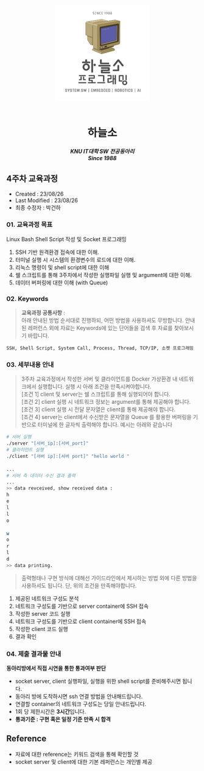 <h3 align="center">
    <img src="../img/HANULSO_LOGO1.png"
    width="250" height="250"/>
    <br>
    <br>
    <h1 align="center"> 하늘소</h1>
</h3>

<h5 align="center">
    KNU IT대학 SW 전공동아리
    <br>
    Since 1988
</h5>

## 4주차 교육과정

- Created : 23/08/26
- Last Modified : 23/08/26
- 최종 수정자 : 박건하

### 01. 교육과정 목표

Linux Bash Shell Script 작성 및 Socket 프로그래밍

1. SSH 기반 원격환경 접속에 대한 이해.
2. 터미널 실행 시 시스템의 환경변수의 로드에 대한 이해.
3. 리눅스 명령이 및 shell script에 대한 이해
4. 쉘 스크립트를 통해 3주차에서 작성한 실행파일 실행 및 argument에 대한 이해.
5. 데이터 버퍼링에 대한 이해 (with Queue)

### 02. Keywords

> **교육과정 공통사항** :  
> 아래 안내된 방법 순서대로 진행하되, 어떤 방법을 사용하셔도 무방합니다.
> 안내된 레퍼런스 외에 자료는 Keywords에 있는 단어들을 검색 후 자료를 찾아보시기 바랍니다.

    SSH, Shell Script, System Call, Process, Thread, TCP/IP, 소켓 프로그래밍

### 03. 세부내용 안내

> 3주차 교육과정에서 작성한 서버 및 클라이언트를 Docker 가상환경 내 네트워크에서 실행합니다. 실행 시 아래 조건을 만족시켜야합니다.  
> [조건 1] client 및 server는 쉘 스크립트를 통해 실행되어야 합니다.  
> [조건 2] client 실행 시 네트워크 정보는 argument를 통해 제공해야 합니다.  
> [조건 3] client 실행 시 전달 문자열은 client를 통해 제공해야 합니다.  
> [조건 4] server는 client에서 수신받은 문자열을 Queue 를 활용한 버퍼링을 기반으로 터미널에 한 글자씩 출력해야 합니다.
> 예시는 아래와 같습니다

```bash
# 서버 실행
./server "[서버_ip]:[서버_port]"
# 클라이언트 실행
./client "[서버 ip]:[서버 port]" "hello world "

...
# 서버 측 데이터 수신 결과 출력
...
>> data revceived, show received data :
h
e
l
l
o

w
o
r
l
d
>> data printing.
```

> 출력형태나 구현 방식에 대해선 가이드라인에서 제시하는 방법 외에 다른 방법을 사용하셔도 됩니다. 단, 위의 조건을 만족해야합니다.

1. 제공된 네트워크 구성도 분석
2. 네트워크 구성도를 기반으로 server container에 SSH 접속
3. 작성한 server 코드 실행
4. 네트워크 구성도를 기반으로 client container에 SSH 접속
5. 작성한 client 코드 실행
6. 결과 확인

### 04. 제출 결과물 안내

**동아리방에서 직접 시연을 통한 통과여부 판단**

- socket server, client 실행파일, 실행을 위한 shell script를 준비해주시면 됩니다.
- 동아리 방에 도착하시면 ssh 연결 방법을 안내해드립니다.
- 연결할 container의 네트워크 구성도는 당일 안내드립니다.
- 1회 당 제한시간은 **3시간**입니다.
- **통과기준 : 구현 혹은 일정 기준 만족 시 합격**

## Reference

- 자료에 대한 reference는 키워드 검색을 통해 확인할 것
- socket server 및 client에 대한 기본 레퍼런스는 개인별 제공
